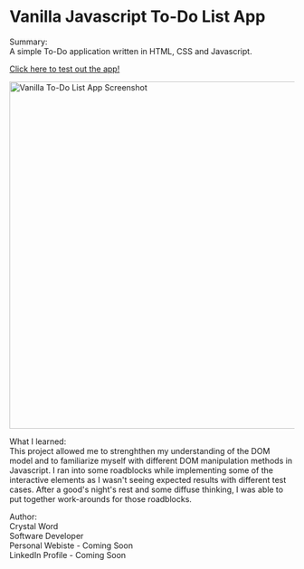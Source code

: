 # Vanilla Javascript To-Do List App
Summary: <br>
A simple To-Do application written in HTML, CSS and Javascript.

<a href="https://cheyjax116.github.io/todo_list_app/">Click here to test out the app!</a> 

<img width="614" alt="Vanilla To-Do List App Screenshot" src="https://user-images.githubusercontent.com/77046115/148148630-f81db298-c2a0-4f26-a4e2-026e2ab37afb.png">

What I learned: <br>
This project allowed me to strenghthen my understanding of the DOM model and to familiarize myself with different DOM manipulation methods in Javascript. I ran into some roadblocks while implementing some of the interactive elements as I wasn't seeing expected results with different test cases. After a good's night's rest and some diffuse thinking, I was able to put together work-arounds for those roadblocks. 

Author: <br>
Crystal Word <br>
Software Developer <br>
Personal Webiste - Coming Soon <br>
LinkedIn Profile - Coming Soon <br>
